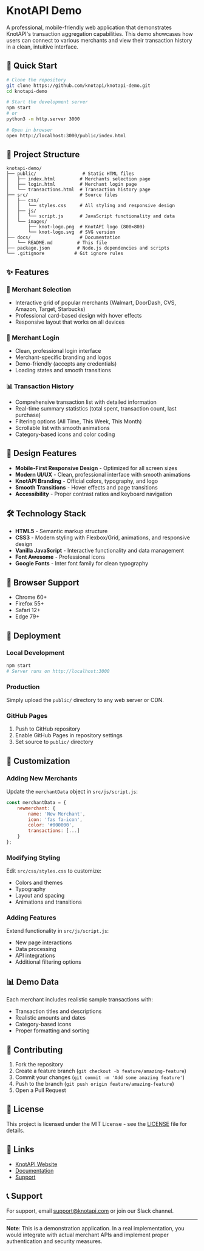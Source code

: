 # KnotAPI Demo

A professional, mobile-friendly web application that demonstrates KnotAPI's transaction aggregation capabilities. This demo showcases how users can connect to various merchants and view their transaction history in a clean, intuitive interface.

## 🚀 Quick Start

```bash
# Clone the repository
git clone https://github.com/knotapi/knotapi-demo.git
cd knotapi-demo

# Start the development server
npm start
# or
python3 -m http.server 3000

# Open in browser
open http://localhost:3000/public/index.html
```

## 📁 Project Structure

```
knotapi-demo/
├── public/                 # Static HTML files
│   ├── index.html         # Merchants selection page
│   ├── login.html         # Merchant login page
│   └── transactions.html  # Transaction history page
├── src/                   # Source files
│   ├── css/
│   │   └── styles.css     # All styling and responsive design
│   ├── js/
│   │   └── script.js      # JavaScript functionality and data
│   └── images/
│       ├── knot-logo.png  # KnotAPI logo (800×800)
│       └── knot-logo.svg  # SVG version
├── docs/                  # Documentation
│   └── README.md         # This file
├── package.json          # Node.js dependencies and scripts
└── .gitignore           # Git ignore rules
```

## ✨ Features

### 🏪 Merchant Selection
- Interactive grid of popular merchants (Walmart, DoorDash, CVS, Amazon, Target, Starbucks)
- Professional card-based design with hover effects
- Responsive layout that works on all devices

### 🔐 Merchant Login
- Clean, professional login interface
- Merchant-specific branding and logos
- Demo-friendly (accepts any credentials)
- Loading states and smooth transitions

### 📊 Transaction History
- Comprehensive transaction list with detailed information
- Real-time summary statistics (total spent, transaction count, last purchase)
- Filtering options (All Time, This Week, This Month)
- Scrollable list with smooth animations
- Category-based icons and color coding

## 🎨 Design Features

- **Mobile-First Responsive Design** - Optimized for all screen sizes
- **Modern UI/UX** - Clean, professional interface with smooth animations
- **KnotAPI Branding** - Official colors, typography, and logo
- **Smooth Transitions** - Hover effects and page transitions
- **Accessibility** - Proper contrast ratios and keyboard navigation

## 🛠 Technology Stack

- **HTML5** - Semantic markup structure
- **CSS3** - Modern styling with Flexbox/Grid, animations, and responsive design
- **Vanilla JavaScript** - Interactive functionality and data management
- **Font Awesome** - Professional icons
- **Google Fonts** - Inter font family for clean typography

## 📱 Browser Support

- Chrome 60+
- Firefox 55+
- Safari 12+
- Edge 79+

## 🚀 Deployment

### Local Development
```bash
npm start
# Server runs on http://localhost:3000
```

### Production
Simply upload the `public/` directory to any web server or CDN.

### GitHub Pages
1. Push to GitHub repository
2. Enable GitHub Pages in repository settings
3. Set source to `public/` directory

## 🔧 Customization

### Adding New Merchants
Update the `merchantData` object in `src/js/script.js`:

```javascript
const merchantData = {
    newmerchant: {
        name: 'New Merchant',
        icon: 'fas fa-icon',
        color: '#000000',
        transactions: [...]
    }
};
```

### Modifying Styling
Edit `src/css/styles.css` to customize:
- Colors and themes
- Typography
- Layout and spacing
- Animations and transitions

### Adding Features
Extend functionality in `src/js/script.js`:
- New page interactions
- Data processing
- API integrations
- Additional filtering options

## 📊 Demo Data

Each merchant includes realistic sample transactions with:
- Transaction titles and descriptions
- Realistic amounts and dates
- Category-based icons
- Proper formatting and sorting

## 🤝 Contributing

1. Fork the repository
2. Create a feature branch (`git checkout -b feature/amazing-feature`)
3. Commit your changes (`git commit -m 'Add some amazing feature'`)
4. Push to the branch (`git push origin feature/amazing-feature`)
5. Open a Pull Request

## 📄 License

This project is licensed under the MIT License - see the [LICENSE](LICENSE) file for details.

## 🔗 Links

- [KnotAPI Website](https://www.knotapi.com)
- [Documentation](https://docs.knotapi.com)
- [Support](https://support.knotapi.com)

## 📞 Support

For support, email support@knotapi.com or join our Slack channel.

---

**Note**: This is a demonstration application. In a real implementation, you would integrate with actual merchant APIs and implement proper authentication and security measures.